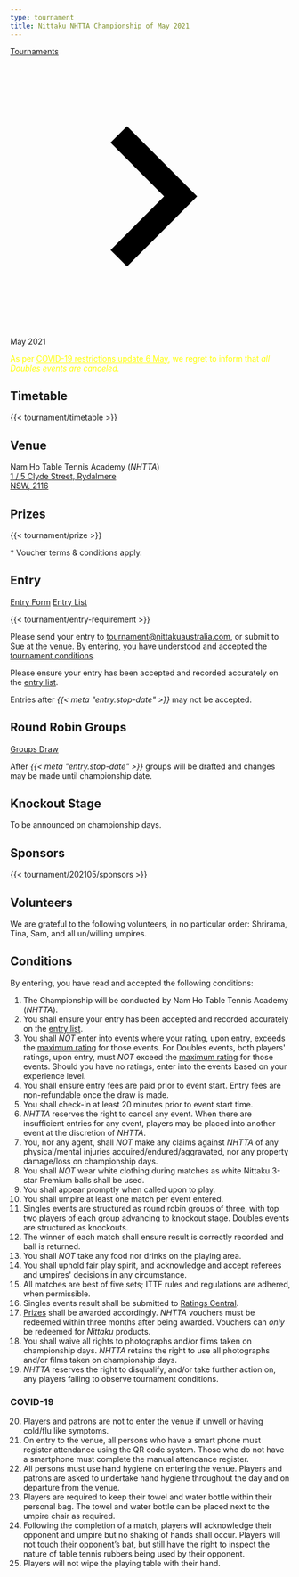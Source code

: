 ```yaml
---
type: tournament
title: Nittaku NHTTA Championship of May 2021
---
```


<a href="/" class="link dim">Tournaments</a> <span class="dib w1 h1 v-btm"><svg viewBox="0 0 24 24"><path d="M10 6L8.59 7.41 13.17 12l-4.58 4.59L10 18l6-6z"></path></svg></span> May 2021

<div style="color: yellow" class="mt4 pa4 bg-dark-red">
As per <a style="color: yellow" class="link underline-hover" href="https://www.nsw.gov.au/media-releases/covid-19-restrictions-update-6-may">COVID-19 restrictions update 6 May</a>, we regret to inform that <em>all Doubles events are canceled.</em>
</div>

## Timetable

{{< tournament/timetable >}}

## Venue

Nam Ho Table Tennis Academy (*NHTTA*)<br>
<a class="link dim" title="NHTTA on Google Map" href="https://goo.gl/maps/yvLSWixm1Qo">1 / 5 Clyde Street, Rydalmere<br>
NSW, 2116</a>

## Prizes

{{< tournament/prize >}}

† Voucher terms & conditions apply.

## Entry

<a class="f6 link dim br1 ph3 pv2 mb2 dib white bg-dark-blue" href="entries/new/">Entry Form</a>
<a class="f6 link dim br1 ph3 pv2 mb2 dib white bg-dark-blue" href="entries/">Entry List</a>

{{< tournament/entry-requirement >}}

Please send your entry to <a class="link dim" href="mailto:tournament@nittakuaustralia.com?Subject=May+2021">tournament@nittakuaustralia.com</a>, or submit to Sue at the venue. By entering, you have understood and accepted the <a class="link dim" href="#conditions">tournament conditions</a>.

Please ensure your entry has been accepted and recorded accurately on the <a class="link dim" href="entries/">entry list</a>.

Entries after *{{< meta "entry.stop-date" >}}* may not be accepted.


## Round Robin Groups

<a class="f6 link dim br1 ph3 pv2 mb2 dib white bg-dark-blue" href="groups/">Groups Draw</a>

After *{{< meta "entry.stop-date" >}}* groups will be drafted and changes may be made until championship date.

## Knockout Stage

To be announced on championship days.

## Sponsors

{{< tournament/202105/sponsors >}}

## Volunteers

We are grateful to the following volunteers, in no particular order: Shrirama, Tina, Sam, and all un/willing umpires.

## Conditions

By entering, you have read and accepted the following conditions:

1. The Championship will be conducted by Nam Ho Table Tennis Academy (*NHTTA*).
1. You shall ensure your entry has been accepted and recorded accurately on the <a class="link dim" href="entries/">entry list</a>.
1. You shall *NOT* enter into events where your rating, upon entry, exceeds the <a class="link dim" href="#entry-requirement">maximum rating</a> for those events. For Doubles events, both players' ratings, upon entry, must *NOT* exceed the <a class="link dim" href="#entry-requirement">maximum rating</a> for those events. Should you have no ratings, enter into the events based on your experience level.
1. You shall ensure entry fees are paid prior to event start. Entry fees are non-refundable once the draw is made.
1. You shall check-in at least 20 minutes prior to event start time.
1. *NHTTA* reserves the right to cancel any event. When there are insufficient entries for any event, players may be placed into another event at the discretion of *NHTTA*.
1. You, nor any agent, shall *NOT* make any claims against *NHTTA* of any physical/mental injuries acquired/endured/aggravated, nor any property damage/loss on championship days.
1. You shall *NOT* wear white clothing during matches as white Nittaku 3-star Premium balls shall be used.
1. You shall appear promptly when called upon to play.
1. You shall umpire at least one match per event entered.
1. Singles events are structured as round robin groups of three, with top two players of each group advancing to knockout stage. Doubles events are structured as knockouts.
1. The winner of each match shall ensure result is correctly recorded and ball is returned.
1. You shall *NOT* take any food nor drinks on the playing area.
1. You shall uphold fair play spirit, and acknowledge and accept referees and umpires' decisions in any circumstance.
1. All matches are best of five sets; ITTF rules and regulations are adhered, when permissible.
1. Singles events result shall be submitted to <a class="link dim" href="http://www.ratingscentral.com">Ratings Central</a>.
1. <a class="link dim" href="#prizes">Prizes</a> shall be awarded accordingly. *NHTTA* vouchers must be redeemed within three months after being awarded. Vouchers can *only* be redeemed for *Nittaku* products.
1. You shall waive all rights to photographs and/or films taken on championship days. *NHTTA* retains the right to use all photographs and/or films taken on championship days.
1. *NHTTA* reserves the right to disqualify, and/or take further action on, any players failing to observe tournament conditions.

### COVID-19

<ol start="20">
  <li>Players and patrons are not to enter the venue if unwell or having cold/flu like symptoms.</li>
  <li>On entry to the venue, all persons who have a smart phone must register attendance using the QR code system. Those who do not have a smartphone must complete the manual attendance register.</li>
  <li> All persons must use hand hygiene on entering the venue. Players and patrons are asked to undertake hand hygiene throughout the day and on departure from the venue.</li>
  <li>Players are required to keep their towel and water bottle within their personal bag. The towel and water bottle can be placed next to the umpire chair as required.</li>
  <li>Following the completion of a match, players will acknowledge their opponent and umpire but no shaking of hands shall occur. Players will not touch their opponent’s bat, but still have the right to inspect the nature of table tennis rubbers being used by their opponent.</li>
  <li>Players will not wipe the playing table with their hand.</li>
<ol>
